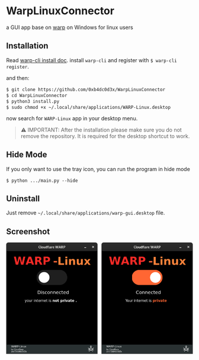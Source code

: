 # WarpLinuxConnector

a GUI app base on [warp](https://developers.cloudflare.com/warp-client/get-started/linux) on Windows for linux users

## Installation

Read [warp-cli install doc](https://developers.cloudflare.com/warp-client/get-started/linux). install `warp-cli` and
register with `$ warp-cli register`.

and then:

    $ git clone https://github.com/0xb4dc0d3x/WarpLinuxConnector
    $ cd WarpLinuxConnector
    $ python3 install.py
    $ sudo chmod +x ~/.local/share/applications/WARP-Linux.desktop

now search for `WARP-Linux` app in your desktop menu.

> ⚠️ IMPORTANT: After the installation please make sure you do not remove the repository. It is required for the desktop shortcut to work.

## Hide Mode
If you only want to use the tray icon, you can run the program in hide mode
    
    $ python .../main.py --hide

## Uninstall

Just remove `~/.local/share/applications/warp-gui.desktop` file.

## Screenshot

![warp cloudflare gui](icons/ss.png)